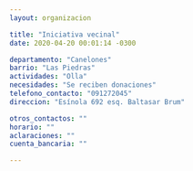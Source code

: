 ```yaml
---
layout: organizacion

title: "Iniciativa vecinal"
date: 2020-04-20 00:01:14 -0300

departamento: "Canelones"
barrio: "Las Piedras"
actividades: "Olla"
necesidades: "Se reciben donaciones"
telefono_contacto: "091272045"
direccion: "Esínola 692 esq. Baltasar Brum"

otros_contactos: ""
horario: ""
aclaraciones: ""
cuenta_bancaria: ""

---
```

